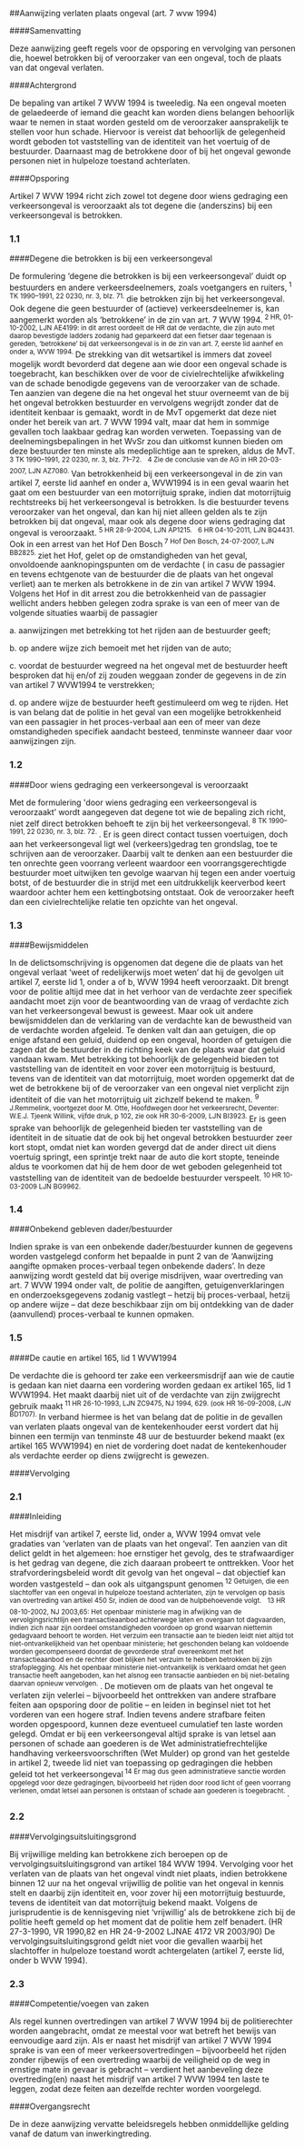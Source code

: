 <meta http-equiv='Content-Type' content='text/html; charset=utf-8' />

##Aanwijzing verlaten plaats ongeval (art. 7 wvw 1994)

####Samenvatting

Deze aanwijzing geeft regels voor de opsporing en vervolging van personen die, hoewel betrokken bij of veroorzaker van een ongeval, toch de plaats van dat ongeval verlaten.     

####Achtergrond

De bepaling van artikel 7 WVW 1994 is tweeledig. Na een ongeval moeten de gelaedeerde of iemand die geacht kan worden diens belangen behoorlijk waar te nemen in staat worden gesteld om de veroorzaker aansprakelijk te stellen voor hun schade. Hiervoor is vereist dat behoorlijk de gelegenheid wordt geboden tot vaststelling van de identiteit van het voertuig of de bestuurder. Daarnaast mag de betrokkene door of bij het ongeval gewonde personen niet in hulpeloze toestand achterlaten.    

####Opsporing

Artikel 7 WVW 1994 richt zich zowel tot degene door wiens gedraging een verkeersongeval is veroorzaakt als tot degene die (anderszins) bij een verkeersongeval is betrokken.   
### 1.1  

####Degene die betrokken is bij een verkeersongeval

De formulering ‘degene die betrokken is bij een verkeersongeval’ duidt op bestuurders en andere verkeersdeelnemers, zoals voetgangers en ruiters,<sup> 1  TK 1990–1991, 22 0230, nr. 3, blz. 71. </sup> die betrokken zijn bij het verkeersongeval. Ook degene die geen bestuurder of (actieve) verkeersdeelnemer is, kan aangemerkt worden als ‘betrokkene’ in de zin van art. 7 WVW 1994.<sup> 2  HR, 01-10-2002, LJN AE4199: in dit arrest oordeelt de HR dat de verdachte, die zijn auto met daarop bevestigde ladders zodanig had geparkeerd dat een fietser daar tegenaan is gereden, ‘betrokkene’ bij dat verkeersongeval is in de zin van art. 7, eerste lid aanhef en onder a, WVW 1994. </sup> De strekking van dit wetsartikel is immers dat zoveel mogelijk wordt bevorderd dat degene aan wie door een ongeval schade is toegebracht, kan beschikken over de voor de civielrechtelijke afwikkeling van de schade benodigde gegevens van de veroorzaker van de schade. Ten aanzien van degene die na het ongeval het stuur overneemt van de bij het ongeval betrokken bestuurder en vervolgens wegrijdt zonder dat de identiteit kenbaar is gemaakt, wordt in de MvT opgemerkt dat deze niet onder het bereik van art. 7 WVW 1994 valt, maar dat hem in sommige gevallen toch laakbaar gedrag kan worden verweten. Toepassing van de deelnemingsbepalingen in het WvSr zou dan uitkomst kunnen bieden om deze bestuurder ten minste als medeplichtige aan te spreken, aldus de MvT.<sup> 3  TK 1990–1991, 22 0230, nr. 3, blz. 71–72. </sup> <sup> 4  Zie de conclusie van de AG in HR 20-03-2007, LJN AZ7080. </sup>  Van betrokkenheid bij een verkeersongeval in de zin van artikel 7, eerste lid aanhef en onder a, WVW1994 is in een geval waarin het gaat om een bestuurder van een motorrijtuig sprake, indien dat motorrijtuig rechtstreeks bij het verkeersongeval is betrokken. Is die bestuurder tevens veroorzaker van het ongeval, dan kan hij niet alleen gelden als te zijn betrokken bij dat ongeval, maar ook als degene door wiens gedraging dat ongeval is veroorzaakt. <sup> 5  HR 28-9-2004, LJN AP1215. </sup> <sup> 6  HR 04-10-2011, LJN BQ4431. </sup>  Ook in een arrest van het Hof Den Bosch<sup> 7  Hof Den Bosch, 24-07-2007, LJN BB2825. </sup> ziet het Hof, gelet op de omstandigheden van het geval, onvoldoende aanknopingspunten om de verdachte ( in casu de passagier en tevens echtgenote van de bestuurder die de plaats van het ongeval verliet) aan te merken als betrokkene in de zin van artikel 7 WVW 1994. Volgens het Hof in dit arrest zou die betrokkenheid van de passagier wellicht anders hebben gelegen zodra sprake is van een of meer van de volgende situaties waarbij de passagier 

a. aanwijzingen met betrekking tot het rijden aan de bestuurder geeft;  

b. op andere wijze zich bemoeit met het rijden van de auto;  

c. voordat de bestuurder wegreed na het ongeval met de bestuurder heeft besproken dat hij en/of zij zouden weggaan zonder de gegevens in de zin van artikel 7 WVW1994 te verstrekken;  

d. op andere wijze de bestuurder heeft gestimuleerd om weg te rijden.   Het is van belang dat de politie in het geval van een mogelijke betrokkenheid van een passagier in het proces-verbaal aan een of meer van deze omstandigheden specifiek aandacht besteed, tenminste wanneer daar voor aanwijzingen zijn.     
### 1.2  

####Door wiens gedraging een verkeersongeval is veroorzaakt

Met de formulering 'door wiens gedraging een verkeersongeval is veroorzaakt’ wordt aangegeven dat degene tot wie de bepaling zich richt, niet zelf direct betrokken behoeft te zijn bij het verkeersongeval.<sup> 8  TK 1990–1991, 22 0230, nr. 3, blz. 72. </sup>. Er is geen direct contact tussen voertuigen, doch aan het verkeersongeval ligt wel (verkeers)gedrag ten grondslag, toe te schrijven aan de veroorzaker. Daarbij valt te denken aan een bestuurder die ten onrechte geen voorrang verleent waardoor een voorrangsgerechtigde bestuurder moet uitwijken ten gevolge waarvan hij tegen een ander voertuig botst, of de bestuurder die in strijd met een uitdrukkelijk keerverbod keert waardoor achter hem een kettingbotsing ontstaat. Ook de veroorzaker heeft dan een civielrechtelijke relatie ten opzichte van het ongeval.    
### 1.3  

####Bewijsmiddelen

In de delictsomschrijving is opgenomen dat degene die de plaats van het ongeval verlaat ‘weet of redelijkerwijs moet weten’ dat hij de gevolgen uit artikel 7, eerste lid 1, onder a of b, WVW 1994 heeft veroorzaakt. Dit brengt voor de politie altijd mee dat in het verhoor van de verdachte zeer specifiek aandacht moet zijn voor de beantwoording van de vraag of verdachte zich van het verkeersongeval bewust is geweest. Maar ook uit andere bewijsmiddelen dan de verklaring van de verdachte kan de bewustheid van de verdachte worden afgeleid. Te denken valt dan aan getuigen, die op enige afstand een geluid, duidend op een ongeval, hoorden of getuigen die zagen dat de bestuurder in de richting keek van de plaats waar dat geluid vandaan kwam. Met betrekking tot behoorlijk de gelegenheid bieden tot vaststelling van de identiteit en voor zover een motorrijtuig is bestuurd, tevens van de identiteit van dat motorrijtuig, moet worden opgemerkt dat de wet de betrokkene bij of de veroorzaker van een ongeval niet verplicht zijn identiteit of die van het motorrijtuig uit zichzelf bekend te maken. <sup> 9  J.Remmelink, voortgezet door M. Otte, Hoofdwegen door het verkeersrecht, Deventer: W.E.J. Tjeenk Willink, vijfde druk, p 102, zie ook HR 30-6-2009, LJN BI3923. </sup>  Er is geen sprake van behoorlijk de gelegenheid bieden ter vaststelling van de identiteit in de situatie dat de ook bij het ongeval betrokken bestuurder zeer kort stopt, omdat niet kan worden gevergd dat de ander direct uit diens voertuig springt, een sprintje trekt naar de auto die kort stopte, teneinde aldus te voorkomen dat hij de hem door de wet geboden gelegenheid tot vaststelling van de identiteit van de bedoelde bestuurder verspeelt.<sup> 10  HR 10-03-2009 LJN BG9962. </sup>     
### 1.4  

####Onbekend gebleven dader/bestuurder

Indien sprake is van een onbekende dader/bestuurder kunnen de gegevens worden vastgelegd conform het bepaalde in punt 2 van de ‘Aanwijzing aangifte opmaken proces-verbaal tegen onbekende daders’. In deze aanwijzing wordt gesteld dat bij overige misdrijven, waar overtreding van art. 7 WVW 1994 onder valt, de politie de aangiften, getuigenverklaringen en onderzoeksgegevens zodanig vastlegt – hetzij bij proces-verbaal, hetzij op andere wijze – dat deze beschikbaar zijn om bij ontdekking van de dader (aanvullend) proces-verbaal te kunnen opmaken.    
### 1.5  

####De cautie en artikel 165, lid 1 WVW1994

De verdachte die is gehoord ter zake een verkeersmisdrijf aan wie de cautie is gedaan kan niet daarna een vordering worden gedaan ex artikel 165, lid 1 WVW1994. Het maakt daarbij niet uit of de verdachte van zijn zwijgrecht gebruik maakt<sup> 11  HR 26-10-1993, LJN ZC9475, NJ 1994, 629. (ook HR 16-09-2008, *LJN* BD1707). </sup> In verband hiermee is het van belang dat de politie in de gevallen van verlaten plaats ongeval van de kentekenhouder eerst vordert dat hij binnen een termijn van tenminste 48 uur de bestuurder bekend maakt (ex artikel 165 WVW1994) en niet de vordering doet nadat de kentekenhouder als verdachte eerder op diens zwijgrecht is gewezen.     

####Vervolging

### 2.1  

####Inleiding

Het misdrijf van artikel 7, eerste lid, onder a, WVW 1994 omvat vele gradaties van ‘verlaten van de plaats van het ongeval’. Ten aanzien van dit delict geldt in het algemeen: hoe ernstiger het gevolg, des te strafwaardiger is het gedrag van degene, die zich daaraan probeert te onttrekken. Voor het strafvorderingsbeleid wordt dit gevolg van het ongeval – dat objectief kan worden vastgesteld – dan ook als uitgangspunt genomen<sup> 12  Getuigen, die een slachtoffer van een ongeval in hulpeloze toestand achterlaten, zijn te vervolgen op basis van overtreding van artikel 450 Sr, indien de dood van de hulpbehoevende volgt. </sup> <sup> 13  HR 08-10-2002, NJ 2003,65: Het openbaar ministerie mag in afwijking van de vervolgingsrichtlijn een transactieaanbod achterwege laten en overgaan tot dagvaarden, indien zich naar zijn oordeel omstandigheden voordoen op grond waarvan niettemin gedagvaard behoort te worden. Het verzuim een transactie aan te bieden leidt niet altijd tot niet-ontvankelijkheid van het openbaar ministerie; het geschonden belang kan voldoende worden gecompenseerd doordat de gevorderde straf overeenkomt met het transactieaanbod en de rechter doet blijken het verzuim te hebben betrokken bij zijn strafoplegging. Als het openbaar ministerie niet-ontvankelijk is verklaard omdat het geen transactie heeft aangeboden, kan het alsnog een transactie aanbieden en bij niet-betaling daarvan opnieuw vervolgen. </sup>.  De motieven om de plaats van het ongeval te verlaten zijn velerlei – bijvoorbeeld het onttrekken van andere strafbare feiten aan opsporing door de politie – en leiden in beginsel niet tot het vorderen van een hogere straf. Indien tevens andere strafbare feiten worden opgespoord, kunnen deze eventueel cumulatief ten laste worden gelegd. Omdat er bij een verkeersongeval altijd sprake is van letsel aan personen of schade aan goederen is de Wet administratiefrechtelijke handhaving verkeersvoorschriften (Wet Mulder) op grond van het gestelde in artikel 2, tweede lid niet van toepassing op gedragingen die hebben geleid tot het verkeersongeval<sup> 14  Er mag dus geen administratieve sanctie worden opgelegd voor deze gedragingen, bijvoorbeeld het rijden door rood licht of geen voorrang verlenen, omdat letsel aan personen is ontstaan of schade aan goederen is toegebracht. </sup>.    
### 2.2  

####Vervolgingsuitsluitingsgrond

Bij vrijwillige melding kan betrokkene zich beroepen op de vervolgingsuitsluitingsgrond van artikel 184 WVW 1994. Vervolging voor het verlaten van de plaats van het ongeval vindt niet plaats, indien betrokkene binnen 12 uur na het ongeval vrijwillig de politie van het ongeval in kennis stelt en daarbij zijn identiteit en, voor zover hij een motorrijtuig bestuurde, tevens de identiteit van dat motorrijtuig bekend maakt. Volgens de jurisprudentie is de kennisgeving niet ‘vrijwillig’ als de betrokkene zich bij de politie heeft gemeld op het moment dat de politie hem zelf benadert. (HR 27-3-1990, VR 1990,82 en HR 24-9-2002 LJNAE 4172 VR 2003/90) De vervolgingsuitsluitingsgrond geldt niet voor die gevallen waarbij het slachtoffer in hulpeloze toestand wordt achtergelaten (artikel 7, eerste lid, onder b WVW 1994).    
### 2.3  

####Competentie/voegen van zaken

Als regel kunnen overtredingen van artikel 7 WVW 1994 bij de politierechter worden aangebracht, omdat ze meestal voor wat betreft het bewijs van eenvoudige aard zijn. Als er naast het misdrijf van artikel 7 WVW 1994 sprake is van een of meer verkeersovertredingen – bijvoorbeeld het rijden zonder rijbewijs of een overtreding waarbij de veiligheid op de weg in ernstige mate in gevaar is gebracht – verdient het aanbeveling deze overtreding(en) naast het misdrijf van artikel 7 WVW 1994 ten laste te leggen, zodat deze feiten aan dezelfde rechter worden voorgelegd.     

####Overgangsrecht

De in deze aanwijzing vervatte beleidsregels hebben onmiddellijke gelding vanaf de datum van inwerkingtreding.     
